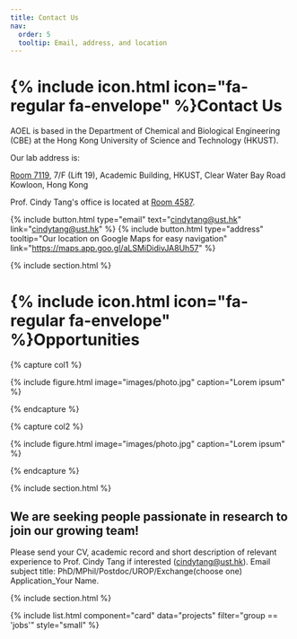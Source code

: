 ```yaml
---
title: Contact Us
nav:
  order: 5
  tooltip: Email, address, and location
---
```


# {% include icon.html icon="fa-regular fa-envelope" %}Contact Us

AOEL is based in the Department of Chemical and Biological Engineering (CBE) at the Hong Kong University of Science and Technology (HKUST). 

Our lab address is:

<a href="https://pathadvisor.ust.hk/from/to/7119;0HyuKKOTG_F;7;1448,334/floor/7/at/normalized/1448,334,3" target="_blank" class="ext su-link--external" data-extlink="">Room 7119</a>, 7/F (Lift 19),
Academic Building, HKUST,
Clear Water Bay Road
Kowloon, Hong Kong

Prof. Cindy Tang's office is located at <a href="https://pathadvisor.ust.hk/from/to/ROOM%204587/floor/4/at/normalized/2497,-214,3" target="_blank" class="ext su-link--external" data-extlink="">Room 4587</a>. 

{%
  include button.html
  type="email"
  text="cindytang@ust.hk"
  link="cindytang@ust.hk"
%}
{%
  include button.html
  type="address"
  tooltip="Our location on Google Maps for easy navigation"
  link="https://maps.app.goo.gl/aLSMiDidivJA8Uh57"
%}

{% include section.html %}

# {% include icon.html icon="fa-regular fa-envelope" %}Opportunities

{% capture col1 %}

{%
  include figure.html
  image="images/photo.jpg"
  caption="Lorem ipsum"
%}

{% endcapture %}

{% capture col2 %}

{%
  include figure.html
  image="images/photo.jpg"
  caption="Lorem ipsum"
%}

{% endcapture %}

{% include section.html %}

## We are seeking people passionate in research to join our growing team!
‍Please send your CV, academic record and short description of relevant experience to Prof. Cindy Tang if interested (cindytang@ust.hk). 
Email subject title: PhD/MPhil/Postdoc/UROP/Exchange(choose one) Application_Your Name.

{% include section.html %}

{% include list.html component="card" data="projects" filter="group == 'jobs'" style="small" %}

